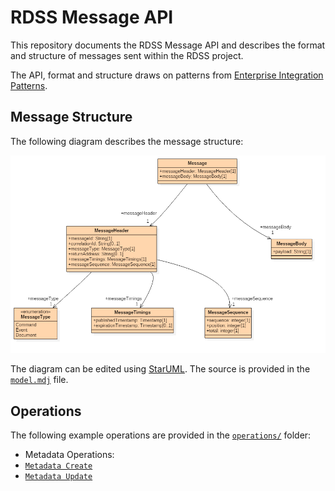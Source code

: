 # RDSS Message API

This repository documents the RDSS Message API and describes the format and structure of messages sent within the RDSS project.

The API, format and structure draws on patterns from [Enterprise Integration Patterns](http://www.enterpriseintegrationpatterns.com/).

## Message Structure

The following diagram describes the message structure:

![Message Structure](model.png)

The diagram can be edited using [StarUML](http://staruml.io/). The source is provided in the [`model.mdj`](model.mdj) file.

## Operations

The following example operations are provided in the [`operations/`](operations/) folder:

- Metadata Operations:
 - [`Metadata Create`](operations/metadata/create/README.md)
 - [`Metadata Update`](operations/metadata/update/README.md)
